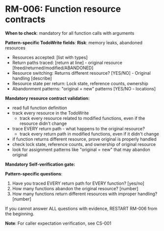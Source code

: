 # RM-006: Function resource contracts

**When to check**: mandatory for all function calls with arguments

**Pattern-specific TodoWrite fields**:
**Risk**: memory leaks, abandoned resources


- Resources accepted: [list with types]
- Return paths traced: [return at line] - original resource [freed/returned/modified/ABANDONED]
- Resource switching: Returns different resource? [YES/NO] - Original handling [describe]
- Resource state per return: Lock state, reference counts, ownership
- Abandonment patterns: "original = new" patterns [YES/NO - locations]

**Mandatory resource contract validation:**
- read full function definition
- track every resource in the TodoWrite
  - track every resource related to modified functions, even if the resource didn't change
- trace EVERY return path - what happens to the original resource?
  - track every return path in modified functions, even if it didn't change
- if function returns different resource, prove original is properly handled
- check lock state, reference counts, and ownership of original resource
- look for assignment patterns like "original = new" that may abandon original

**Mandatory Self-verification gate:**

**Pattern-specific questions**:
  1. Have you traced EVERY return path for EVERY function? [yes/no]
  2. How many functions abandon the original resource? [number]
  3. How many functions return different resources with improper handling? [number]

If you cannot answer ALL questions with evidence, RESTART RM-006 from the beginning.

**Note**: For caller expectation verification, see CS-001
